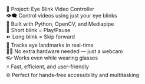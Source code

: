 🎯 Project: Eye Blink Video Controller  
👁‍🗨 Control videos using just your eye blinks  
🤖 Built with Python, OpenCV, and Mediapipe  
🎥 Short blink = Play/Pause  
⏩ Long blink = Skip forward  
🧠 Tracks eye landmarks in real-time  
🧑‍💻 No extra hardware needed — just a webcam  
👓 Works even while wearing glasses  
⚡ Fast, efficient, and user-friendly  
🌐 Perfect for hands-free accessibility and multitasking

